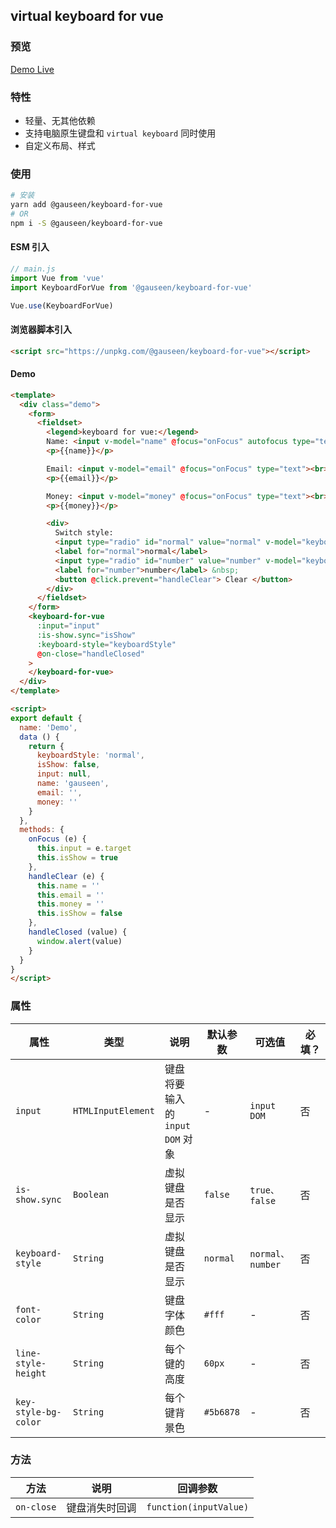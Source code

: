 ## virtual keyboard for vue

### 预览
[Demo Live](https://gauseen.github.io/keyboard-for-vue/#/)

### 特性
- 轻量、无其他依赖
- 支持电脑原生键盘和 `virtual keyboard` 同时使用
- 自定义布局、样式

### 使用
```sh
# 安装
yarn add @gauseen/keyboard-for-vue
# OR
npm i -S @gauseen/keyboard-for-vue
```

#### ESM 引入
```js
// main.js
import Vue from 'vue'
import KeyboardForVue from '@gauseen/keyboard-for-vue'

Vue.use(KeyboardForVue)
```

#### 浏览器脚本引入
```html
<script src="https://unpkg.com/@gauseen/keyboard-for-vue"></script>
```

#### Demo
```html
<template>
  <div class="demo">
    <form>
      <fieldset>
        <legend>keyboard for vue:</legend>
        Name: <input v-model="name" @focus="onFocus" autofocus type="text">
        <p>{{name}}</p>

        Email: <input v-model="email" @focus="onFocus" type="text"><br>
        <p>{{email}}</p>

        Money: <input v-model="money" @focus="onFocus" type="text"><br>
        <p>{{money}}</p>

        <div>
          Switch style:
          <input type="radio" id="normal" value="normal" v-model="keyboardStyle">
          <label for="normal">normal</label>
          <input type="radio" id="number" value="number" v-model="keyboardStyle">
          <label for="number">number</label> &nbsp;
          <button @click.prevent="handleClear"> Clear </button>
        </div>
      </fieldset>
    </form>
    <keyboard-for-vue
      :input="input"
      :is-show.sync="isShow"
      :keyboard-style="keyboardStyle"
      @on-close="handleClosed"
    >
    </keyboard-for-vue>
  </div>
</template>
```
```html
<script>
export default {
  name: 'Demo',
  data () {
    return {
      keyboardStyle: 'normal',
      isShow: false,
      input: null,
      name: 'gauseen',
      email: '',
      money: ''
    }
  },
  methods: {
    onFocus (e) {
      this.input = e.target
      this.isShow = true
    },
    handleClear (e) {
      this.name = ''
      this.email = ''
      this.money = ''
      this.isShow = false
    },
    handleClosed (value) {
      window.alert(value)
    }
  }
}
</script>
```


### 属性
| 属性 | 类型 | 说明 | 默认参数 | 可选值 | 必填？ |
|-------|-------|---------|-------|-------|-------|
| `input` | `HTMLInputElement` | 键盘将要输入的 `input DOM` 对象 | - | `input DOM` | 否 |
| `is-show.sync` | `Boolean` | 虚拟键盘是否显示 | `false` | `true、false` | 否 |
| `keyboard-style` | `String` | 虚拟键盘是否显示 | `normal` | `normal、number` | 否 |
| `font-color` | `String` | 键盘字体颜色 | `#fff` | - | 否 |
| `line-style-height` | `String` | 每个键的高度 | `60px` | - | 否 |
| `key-style-bg-color` | `String` | 每个键背景色 | `#5b6878` | - | 否 |

### 方法
| 方法 | 说明 | 回调参数 |
|-------|-------|---------|
| `on-close` | 键盘消失时回调 | `function(inputValue)` |